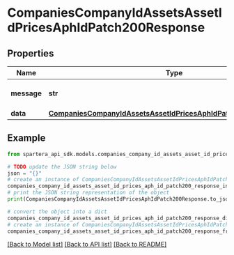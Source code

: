 # CompaniesCompanyIdAssetsAssetIdPricesAphIdPatch200Response


## Properties

Name | Type | Description | Notes
------------ | ------------- | ------------- | -------------
**message** | **str** | Response status message | 
**data** | [**CompaniesCompanyIdAssetsAssetIdPricesAphIdPatch200ResponseData**](CompaniesCompanyIdAssetsAssetIdPricesAphIdPatch200ResponseData.md) |  | 

## Example

```python
from spartera_api_sdk.models.companies_company_id_assets_asset_id_prices_aph_id_patch200_response import CompaniesCompanyIdAssetsAssetIdPricesAphIdPatch200Response

# TODO update the JSON string below
json = "{}"
# create an instance of CompaniesCompanyIdAssetsAssetIdPricesAphIdPatch200Response from a JSON string
companies_company_id_assets_asset_id_prices_aph_id_patch200_response_instance = CompaniesCompanyIdAssetsAssetIdPricesAphIdPatch200Response.from_json(json)
# print the JSON string representation of the object
print(CompaniesCompanyIdAssetsAssetIdPricesAphIdPatch200Response.to_json())

# convert the object into a dict
companies_company_id_assets_asset_id_prices_aph_id_patch200_response_dict = companies_company_id_assets_asset_id_prices_aph_id_patch200_response_instance.to_dict()
# create an instance of CompaniesCompanyIdAssetsAssetIdPricesAphIdPatch200Response from a dict
companies_company_id_assets_asset_id_prices_aph_id_patch200_response_from_dict = CompaniesCompanyIdAssetsAssetIdPricesAphIdPatch200Response.from_dict(companies_company_id_assets_asset_id_prices_aph_id_patch200_response_dict)
```
[[Back to Model list]](../README.md#documentation-for-models) [[Back to API list]](../README.md#documentation-for-api-endpoints) [[Back to README]](../README.md)



